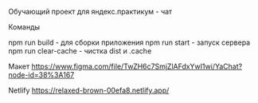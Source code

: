 Обучающий проект для яндекс.практикум - чат

Команды

npm run build - для сборки приложения
npm run start - запуск сервера
npm run clear-cache - чистка dist и .cache

Макет https://www.figma.com/file/TwZH6c7SmjZlAFdxYwI1wi/YaChat?node-id=38%3A167

Netlify https://relaxed-brown-00efa8.netlify.app/
